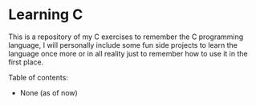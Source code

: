# Learning C
 
This is a repository of my C exercises to remember the C programming language, I will personally include some fun side projects to learn the language once more or in all reality just to remember how to use it in the first place.


Table of contents:
   - None (as of now)